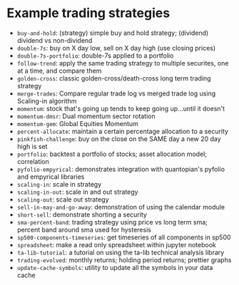 # Example trading strategies

- `buy-and-hold`: (strategy) simple buy and hold strategy; (dividend) dividend vs non-dividend
- `double-7s`: buy on X day low, sell on X day high (use closing prices)
- `double-7s-portfolio`: double-7s applied to a portfolio
- `follow-trend`: apply the same trading strategy to multiple securites, one at a time, and compare them
- `golden-cross`: classic golden-cross/death-cross long term trading strategy
- `merge-trades`: Compare regular trade log vs merged trade log using Scaling-in algorithm
- `momentum`: stock that's going up tends to keep going up...until it doesn't
- `momentum-dmsr`: Dual momentum sector rotation
- `momentum-gem`: Global Equities Momentum
- `percent-allocate`: maintain a certain percentage allocation to a security
- `pinkfish-challenge`: buy on the close on the SAME day a new 20 day high is set
- `portfolio`: backtest a portfolio of stocks; asset allocation model; correlation
- `pyfolio-empyrical`: demonstrates integration with quantopian's pyfolio and empyrical libraries
- `scaling-in`: scale in strategy
- `scaling-in-out`: scale in and out strategy
- `scaling-out`: scale out strategy
- `sell-in-may-and-go-away`: demonstration of using the calendar module
- `short-sell`: demonstrate shorting a security
- `sma-percent-band`: trading strategy using price vs long term sma; percent band around sma used for hysteresis
- `sp500-components-timeseries`: get timeseries of all components in sp500
- `spreadsheet`: make a read only spreadsheet within jupyter notebook
- `ta-lib-tutorial`: a tutorial on using the ta-lib technical analysis library
- `trading-evolved`: monthly returns; holding period returns; prettier graphs
- `update-cache-symbols`: utility to update all the symbols in your data cache
